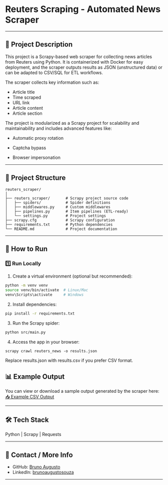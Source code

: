 # Reuters Scraping - Automated News Scraper

---

## 📝 Project Description

This project is a Scrapy-based web scraper for collecting news articles from Reuters using Python.
It is containerized with Docker for easy deployment, and the scraper outputs results as JSON (unstructured data) or can be adapted to CSV/SQL for ETL workflows.

The scraper collects key information such as:

* Article title
* Time scraped
* URL link
* Article content
* Article section

The project is modularized as a Scrapy project for scalability and maintainability and includes advanced features like:

* Automatic proxy rotation

* Captcha bypass

* Browser impersonation
---

## 📂 Project Structure

```
reuters_scraper/
│
├── reuters_scraper/       # Scrapy project source code
│   ├── spiders/           # Spider definitions
│   ├── middlewares.py     # Custom middlewares
│   ├── pipelines.py       # Item pipelines (ETL-ready)
│   └── settings.py        # Project settings
├── scrapy.cfg             # Scrapy configuration
├── requirements.txt       # Python dependencies
└── README.md              # Project documentation

```

---

## 🚀 How to Run

### 1️⃣ Run Locally

1. Create a virtual environment (optional but recommended):

```bash
python -m venv venv
source venv/bin/activate  # Linux/Mac
venv\Scripts\activate     # Windows
```

2. Install dependencies:

```bash
pip install -r requirements.txt
```

3. Run the Scrapy spider:

```bash
python src/main.py
```

4. Access the app in your browser:

```
scrapy crawl reuters_news -o results.json
```
Replace results.json with results.csv if you prefer CSV format.

## 📊 Example Output

You can view or download a sample output generated by the scraper here:
[📥 Example CSV Output](results.json)

---

## 🛠️ Tech Stack

Python | Scrapy | Requests

---

## 🔗 Contact / More Info

* GitHub: [Bruno Augusto](https://github.com/yourusername)
* LinkedIn: [brunoaugustosouza](https://www.linkedin.com/in/brunoaugustosouza/)

---